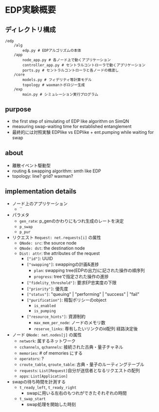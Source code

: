 # EDP実験概要
## ディレクトリ構成
```
/edp
    /alg
        edp.py # EDPアルゴリズムの本体
    /app
        node_app.py # 各ノード上で動くアプリケーション
        controller_app.py # セントラルコントローラで動くアプリケーション
        ports.py # セントラルコントローラと各ノードの橋渡し
    /core
        models.py # フィデリティ等計算モデル
        topology # waxmanトポロジー生成
    /exp
        main.py # シミュレーション実行プログラム
```
## purpose
- the first step of simulating of EDP like algorithm on SimQN
- measuring swap-waiting time for established entanglement
- 最終的には対照実験 EDPlike vs EDPlike + ent.pumping while waiting for swap
## about
- 離散イベント駆動型
- routing & swapping algorithm: smth like EDP
- topology: line? grid? waxman?
## implementation details
  - ノード上のアプリケーション
    - ``
  - パラメタ
    - `gen_rate`: p_genのかわりにもつれ生成のレートを決定
    - `p_swap`
    - `p_pur`
  - リクエスト `Request: net.requests[i]` の属性
    - `QNode: src`: the source node
    - `QNode: dst`: the destination node
    - `Dist: attr`: the attributes of the request
      - `["id"]`: UUID
      - `["swapping"]`: swappingの計画&進捗
        - `plan`: swapping tree(EDPの出力)に記された操作の順序列
        - `progress`: treeで指定された操作の進捗
      - `["fidelity_threshold"]`: 要求EP忠実度の下限
      - `["priority"]`: 優先度
      - `["status"]`: "queuing" | "performing" | "success" | "fail"
      - `["purification"]`: 精製ポリシーのobject
        - `is_enabled`
        - `is_pumping`
      - `["resource_hints"]`: 資源制約
        - `max_mem_per_node`: ノードのメモリ数
        - `reserve_links`: 専有したいリンクのid配列 経路決定後
  - ノード `QNode: net.nodes[j]` の属性
    - `network`: 属するネットワーク
    - `cchannels`, `qchannels`: 接続された古典・量子チャネル
    - `memories`: # of memories にする
    - `operators`: ?
    - `croute_table`, `qroute_table`: 古典・量子のルーティングテーブル
    - `requests`: `List[Request]`自分が送信者となるリクエストの配列
    - `apps`: `List[Application]`
  - swapの待ち時間を計測する
    - `t_ready_left`, `t_ready_right`
      - swapに用いる左右のもつれができたそれぞれの時間
    - `t_swap_start`
      - swap処理を開始した時刻
